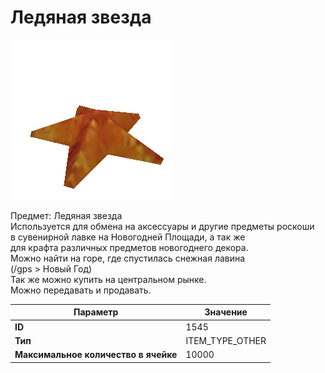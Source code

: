 # Ледяная звезда

![Item Image](../img/1545.webp?raw=true)

Предмет: Ледяная звезда<br>Используется для обмена на аксессуары и другие предметы роскоши<br>в сувенирной лавке на Новогодней Площади, а так же<br>для крафта различных предметов новогоднего декора.<br>Можно найти на горе, где спустилась снежная лавина<br>(/gps > Новый Год)<br>Так же можно купить на центральном рынке.<br>Можно передавать и продавать.


| Параметр | Значение |
|----------|----------|
| **ID** | 1545 |
| **Тип** | ITEM_TYPE_OTHER |
| **Максимальное количество в ячейке** | 10000 |

